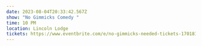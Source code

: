 ```yaml
---
date: 2023-08-04T20:33:42.567Z
show: "No Gimmicks Comedy "
time: 10 PM
location: Lincoln Lodge
tickets: https://www.eventbrite.com/e/no-gimmicks-needed-tickets-170181380089
---
```

